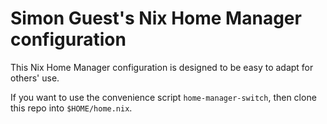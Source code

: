 # Simon Guest's Nix Home Manager configuration

This Nix Home Manager configuration is designed to be easy to adapt for others' use.

If you want to use the convenience script `home-manager-switch`, then clone this repo into `$HOME/home.nix`.
